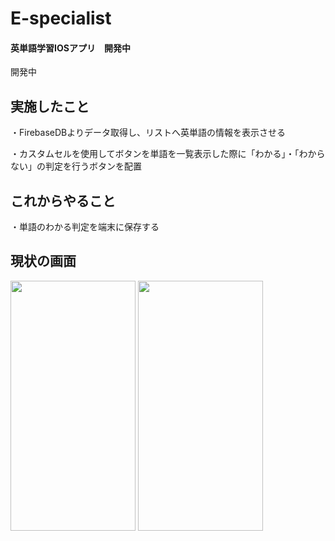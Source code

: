 # E-specialist
<h4>英単語学習IOSアプリ　開発中</h4>

開発中

<h2>実施したこと</h2>

・FirebaseDBよりデータ取得し、リストへ英単語の情報を表示させる

・カスタムセルを使用してボタンを単語を一覧表示した際に「わかる」・「わからない」の判定を行うボタンを配置

<h2>これからやること</h2>

・単語のわかる判定を端末に保存する

<h2>現状の画面</h2>

<p>
  <img src="https://user-images.githubusercontent.com/58414435/102486133-ef1a5e00-40ab-11eb-8e8f-4061a19538fd.png" width="200" height="400">
  <img src="https://user-images.githubusercontent.com/58414435/102486143-f2154e80-40ab-11eb-92d7-4de2c23dcbdb.png" width="200" height="400">
</p>

